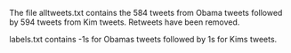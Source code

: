 The file alltweets.txt contains the 584 tweets from Obama tweets followed by 594 tweets from Kim tweets. Retweets have been removed.

labels.txt contains -1s for Obamas tweets followed by 1s for Kims tweets.

